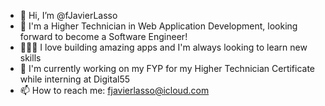 - 👋 Hi, I’m @fJavierLasso
- 👀 I'm a Higher Technician in Web Application Development, looking forward to become a Software Engineer!
- 👨🏻‍💻 I love building amazing apps and I'm always looking to learn new skills
- 🌱 I'm currently working on my FYP for my Higher Technician Certificate while interning at Digital55
- 📫 How to reach me: fjavierlasso@icloud.com
<!---
fJavierLasso/fJavierLasso is a ✨ special ✨ repository because its `README.md` (this file) appears on your GitHub profile.
You can click the Preview link to take a look at your changes.
- 🌱 I’m currently learning Swift, Java, Javascript, HTML, CSS & SQL
- 💞️ I’m looking to collaborate on ...
--->
